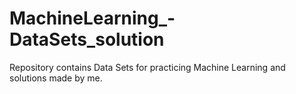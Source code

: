 # MachineLearning_-DataSets_solution
Repository contains Data Sets for practicing Machine Learning and solutions made by me.  
